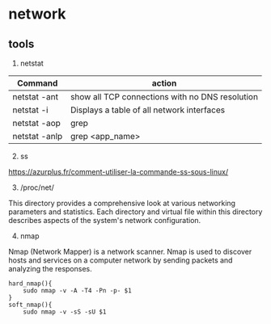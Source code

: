 # network

## tools

1. netstat

Command                             | action
------------------------------------|-------------------------
netstat -ant                        | show all TCP connections with no DNS resolution
netstat -i                          | Displays a table of all network interfaces
netstat -aop | grep <pid>           | display all ports open by a process with id pid
netstat -anlp | grep <app_name>     | display all ports open by a process with id pid

2. ss

https://azurplus.fr/comment-utiliser-la-commande-ss-sous-linux/

3. /proc/net/

This directory provides a comprehensive look at various networking parameters and statistics. Each directory and virtual file within this directory describes aspects of the system's network configuration.

4. nmap

Nmap (Network Mapper) is a network scanner. Nmap is used to discover hosts and services on a computer network by sending packets and analyzing the responses.

```
hard_nmap(){
    sudo nmap -v -A -T4 -Pn -p- $1
}
soft_nmap(){
    sudo nmap -v -sS -sU $1
```

